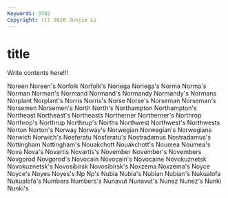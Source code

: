 ```yaml
---
Keywords: 3702
Copyright: (C) 2020 Junjie Li
---
```


# title

Write contents here!!!
 
Noreen 
Noreen's 
Norfolk
Norfolk's 
Noriega 
Noriega's 
Norma 
Norma's 
Norman 
Norman's 
Normand 
Normand's 
Normandy
Normandy's 
Normans 
Norplant 
Norplant's 
Norris 
Norris's 
Norse 
Norse's 
Norseman 
Norseman's
Norsemen 
Norsemen's 
North 
North's 
Northampton 
Northampton's 
Northeast 
Northeast's 
Northeasts 
Northerner
Northerner's 
Northrop 
Northrop's 
Northrup 
Northrup's 
Norths 
Northwest 
Northwest's 
Northwests 
Norton
Norton's 
Norway 
Norway's 
Norwegian 
Norwegian's 
Norwegians 
Norwich 
Norwich's 
Nosferatu 
Nosferatu's
Nostradamus 
Nostradamus's 
Nottingham 
Nottingham's 
Nouakchott 
Nouakchott's 
Noumea 
Noumea's 
Nova 
Nova's
Novartis 
Novartis's 
November 
November's 
Novembers 
Novgorod 
Novgorod's 
Novocain 
Novocain's 
Novocaine
Novokuznetsk 
Novokuznetsk's 
Novosibirsk 
Novosibirsk's 
Noxzema 
Noxzema's 
Noyce 
Noyce's 
Noyes 
Noyes's
Np 
Np's 
Nubia 
Nubia's 
Nubian 
Nubian's 
Nukualofa 
Nukualofa's 
Numbers 
Numbers's
Nunavut 
Nunavut's 
Nunez 
Nunez's 
Nunki 
Nunki's 
